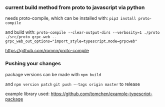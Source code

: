 ### current build method from proto to javascript via python
needs proto-compile, which can be installed with:
`pip3 install proto-compile`

and build with:
`proto-compile --clear-output-dirs --verbosity=1 ./proto ./src/proto grpc-web --grpc_web_out_options="import_style=typescript,mode=grpcweb"`

https://github.com/romnn/proto-compile

### Pushing your changes
package versions can be made with
`npm build`

and
`npm version patch`
`git push —-tags origin master` to release

example library used: https://github.com/tomchen/example-typescript-package
